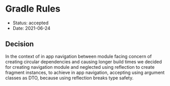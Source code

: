 
# Gradle Rules  

 * Status: accepted  
 * Date: 2021-06-24

## Decision

In the context of in app navigation between module facing concern of creating circular dependencies and causing longer build times we decided for creating navigation module and neglected using reflection to create fragment instances, to achieve in app navigation, accepting using argument classes as DTO, because using reflection breaks type safety.
